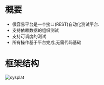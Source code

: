 # 概要
* 很容易平台是一个接口(REST)自动化测试平台.
* 支持依赖数据的组织测试
* 支持可调度的测试
* 所有操作基于平台完成,无需代码基础

# 框架结构
[sysplat]:https://github.com/lishanghan/easyAuto/blob/master/hrySysPlatform.png
![sysplat]





